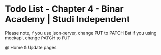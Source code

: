 # Todo List - Chapter 4 - Binar Academy | Studi Independent

Please note, if you use json-server, change PUT to PATCH
But if you using mockapi, change PATCH to PUT

@ Home & Update pages
